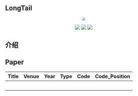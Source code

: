 ## LongTail

<div align=center><img src="https://markdownimg-hw.oss-cn-beijing.aliyuncs.com/logo.png" style="zoom: 60%;" /></div>
<p></p>
<div align=center><img src="https://visitor-badge.laobi.icu/badge?page_id=Geeks-Z.LongTail&left_color=green&right_color=red" /> <img src="https://img.shields.io/github/last-commit/Geeks-Z/LongTail" /> <img src="https://img.shields.io/github/license/Geeks-Z/LongTail" /></div>

## 介绍

## Paper

| Title | Venue | Year | Type | Code | Code_Position |
| ----- | ----- | ---- | ---- | ---- | ------------- |
|       |       |      |      |      |               |
|       |       |      |      |      |               |
|       |       |      |      |      |               |
|       |       |      |      |      |               |
|       |       |      |      |      |               |
